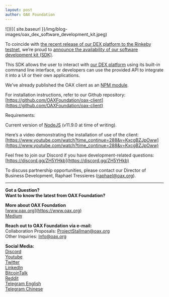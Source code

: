 ```yaml
---
layout: post
author: OAX Foundation
---
```

![]({{ site.baseurl }}/img/blog-images/oax_dex_software_development_kit.jpeg)

To coincide with [the recent release of our DEX platform to the Rinkeby testnet](https://cryptobriefing.com/oax-dex-mass-adoption/), we’re proud to [announce the availability of our software development kit (SDK)](https://www.oax.org/en/testnet-announcement).

This SDK allows the user to interact with [our DEX platform](https://bitcoinexchangeguide.com/hong-kong-dex-trading-platform-oax-announces-scaling-protocol-to-spur-mass-user-adoption/) using its built-in command line interface, or developers can use the provided API to integrate it into a UI or their own applications.

We’ve already published the OAX client as an [NPM module](https://github.com/OAXFoundation/oax-client).

For installation instructions, refer to our Github repository:
[https://github.com/OAXFoundation/oax-client](https://github.com/OAXFoundation/oax-client)

Requirements:

Current version of [NodeJS](https://nodejs.org/en/) (v11.9.0 at time of writing).

Here’s a video demonstrating the installation of use of the client:[https://www.youtube.com/watch?time_continue=288&v=KxcgBZJpOww](https://www.youtube.com/watch?time_continue=288&v=KxcgBZJpOww)


Feel free to join our Discord if you have development-related questions:[https://discord.gg/ZH5YHkb](https://discord.gg/ZH5YHkb)

To discuss partnership opportunities, please contact our Director of Business Development, Raphael Tressieres ([raphael@oax.org](mailto:raphael@oax.org)).

---

**Got a Question?**  
**Want to know the latest from OAX Foundation?**  

**More about OAX Foundation**  
[www.oax.org](https://www.oax.org)  
[Medium](https://medium.com/@OAX_Foundation)  

**Reach out to OAX Foundation via e-mail:**  
Collaboration Proposals: [ProjectStallman@oax.org](mailto:ProjectStallman@oax.org)  
Other Inquiries: [Info@oax.org](mailto:Info@oax.org)  

**Social Media:**  
[Discord](https://discordapp.com/invite/ZH5YHkb)  
[Youtube](https://bit.ly/2Bvsk73)  
[Twitter](https://twitter.com/OAX_Foundation)  
[LinkedIn](https://www.linkedin.com/company/oax-foundation/)  
[BitcoinTalk](http://bitcointalk.org/index.php?topic=1943946)  
[Reddit](https://www.reddit.com/r/OpenANX/)  
[Telegram English](https://t.me/openanxteam)  
[Telegram Chinese](https://t.me/oax_cn)  